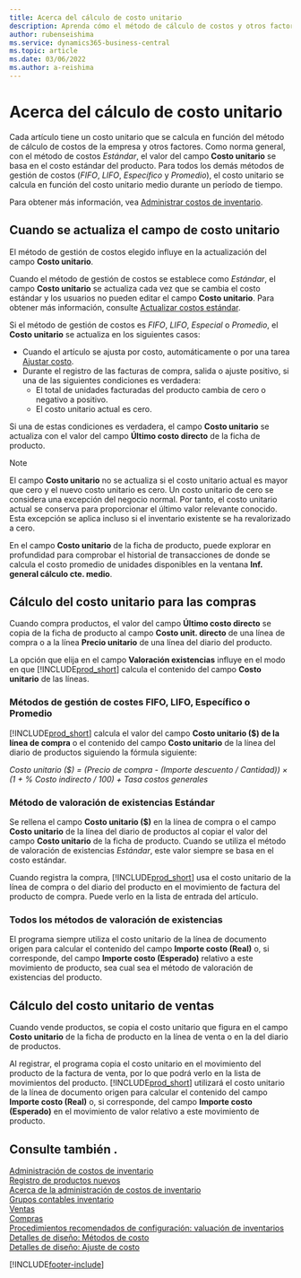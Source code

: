 ```yaml
---
title: Acerca del cálculo de costo unitario
description: Aprenda cómo el método de cálculo de costos y otros factores influyen en el campo Costo unitario de la ficha de producto.
author: rubenseishima
ms.service: dynamics365-business-central
ms.topic: article
ms.date: 03/06/2022
ms.author: a-reishima
---
```

# <a name="about-unit-cost-calculation"></a><a name="about-unit-cost-calculation"></a>Acerca del cálculo de costo unitario

Cada artículo tiene un costo unitario que se calcula en función del método de cálculo de costos de la empresa y otros factores. Como norma general, con el método de costos *Estándar*, el valor del campo **Costo unitario** se basa en el costo estándar del producto. Para todos los demás métodos de gestión de costos (*FIFO*, *LIFO*, *Específico* y *Promedio*), el costo unitario se calcula en función del costo unitario medio durante un período de tiempo.  

Para obtener más información, vea [Administrar costos de inventario](finance-manage-inventory-costs.md).  

## <a name="when-is-the-unit-cost-field-updated"></a><a name="when-is-the-unit-cost-field-updated"></a>Cuando se actualiza el campo de costo unitario

El método de gestión de costos elegido influye en la actualización del campo **Costo unitario**.

Cuando el método de gestión de costos se establece como *Estándar*, el campo **Costo unitario** se actualiza cada vez que se cambia el costo estándar y los usuarios no pueden editar el campo **Costo unitario**. Para obtener más información, consulte [Actualizar costos estándar](finance-how-to-update-standard-costs.md).

Si el método de gestión de costos es *FIFO*, *LIFO*, *Especial* o *Promedio*, el **Costo unitario** se actualiza en los siguientes casos:

* Cuando el artículo se ajusta por costo, automáticamente o por una tarea [Ajustar costo](inventory-how-adjust-item-costs.md#to-adjust-item-costs-manually).
* Durante el registro de las facturas de compra, salida o ajuste positivo, si una de las siguientes condiciones es verdadera:
  * El total de unidades facturadas del producto cambia de cero o negativo a positivo.
  * El costo unitario actual es cero.

Si una de estas condiciones es verdadera, el campo **Costo unitario** se actualiza con el valor del campo **Último costo directo** de la ficha de producto.

> [!NOTE]
> El campo **Costo unitario** no se actualiza si el costo unitario actual es mayor que cero y el nuevo costo unitario es cero. Un costo unitario de cero se considera una excepción del negocio normal. Por tanto, el costo unitario actual se conserva para proporcionar el último valor relevante conocido. Esta excepción se aplica incluso si el inventario existente se ha revalorizado a cero.

En el campo **Costo unitario** de la ficha de producto, puede explorar en profundidad para comprobar el historial de transacciones de donde se calcula el costo promedio de unidades disponibles en la ventana **Inf. general cálculo cte. medio**.

## <a name="unit-cost-calculation-for-purchases"></a><a name="unit-cost-calculation-for-purchases"></a>Cálculo del costo unitario para las compras

Cuando compra productos, el valor del campo **Último costo directo** se copia de la ficha de producto al campo **Costo unit. directo** de una línea de compra o a la línea **Precio unitario** de una línea del diario del producto.

La opción que elija en el campo **Valoración existencias** influye en el modo en que [!INCLUDE[prod_short](includes/prod_short.md)] calcula el contenido del campo **Costo unitario** de las líneas.

### <a name="costing-method-fifo-lifo-specific-or-average"></a><a name="costing-method-fifo-lifo-specific-or-average"></a>Métodos de gestión de costes FIFO, LIFO, Específico o Promedio

[!INCLUDE[prod_short](includes/prod_short.md)] calcula el valor del campo **Costo unitario ($) de la línea de compra** o el contenido del campo **Costo unitario** de la línea del diario de productos siguiendo la fórmula siguiente:

*Costo unitario ($) = (Precio de compra - (Importe descuento / Cantidad)) × (1 + % Costo indirecto / 100) + Tasa costos generales*

### <a name="costing-method-standard"></a><a name="costing-method-standard"></a>Método de valoración de existencias Estándar

Se rellena el campo **Costo unitario ($)** en la línea de compra o el campo **Costo unitario** de la línea del diario de productos al copiar el valor del campo **Costo unitario** de la ficha de producto. Cuando se utiliza el método de valoración de existencias *Estándar*, este valor siempre se basa en el costo estándar.

Cuando registra la compra, [!INCLUDE[prod_short](includes/prod_short.md)] usa el costo unitario de la línea de compra o del diario del producto en el movimiento de factura del producto de compra. Puede verlo en la lista de entrada del artículo.

### <a name="all-costing-methods"></a><a name="all-costing-methods"></a>Todos los métodos de valoración de existencias

El programa siempre utiliza el costo unitario de la línea de documento origen para calcular el contenido del campo **Importe costo (Real)** o, si corresponde, del campo **Importe costo (Esperado)** relativo a este movimiento de producto, sea cual sea el método de valoración de existencias del producto.

## <a name="unit-cost-calculation-for-sales"></a><a name="unit-cost-calculation-for-sales"></a>Cálculo del costo unitario de ventas

Cuando vende productos, se copia el costo unitario que figura en el campo **Costo unitario** de la ficha de producto en la línea de venta o en la del diario de productos.

Al registrar, el programa copia el costo unitario en el movimiento del producto de la factura de venta, por lo que podrá verlo en la lista de movimientos del producto. [!INCLUDE[prod_short](includes/prod_short.md)] utilizará el costo unitario de la línea de documento origen para calcular el contenido del campo **Importe costo (Real)** o, si corresponde, del campo **Importe costo (Esperado)** en el movimiento de valor relativo a este movimiento de producto.

## <a name="see-also"></a><a name="see-also"></a>Consulte también .

[Administración de costos de inventario](finance-manage-inventory-costs.md)  
[Registro de productos nuevos](inventory-how-register-new-items.md)  
[Acerca de la administración de costos de inventario](finance-learn-about-costing.md)  
[Grupos contables inventario](inventory-manage-inventory.md)  
[Ventas](sales-manage-sales.md)  
[Compras](purchasing-manage-purchasing.md)  
[Procedimientos recomendados de configuración: valuación de inventarios](setup-best-practices-costing-method.md)  
[Detalles de diseño: Métodos de costo](design-details-costing-methods.md)  
[Detalles de diseño: Ajuste de costo](design-details-cost-adjustment.md)  

[!INCLUDE[footer-include](includes/footer-banner.md)]
